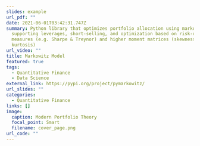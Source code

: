 ```yaml
---
slides: example
url_pdf: ""
date: 2021-06-01T03:42:31.747Z
summary: Python library that optimizes portfolio allocation using markowitz,
  supporting leverages, short-selling, and optimization based on risk-reward
  measures (e.g. Sharpe & Treynor) and higher moment matrices (skewness &
  kurtosis)
url_video: ""
title: Markowitz Model
featured: true
tags:
  - Quantitative Finance
  - Data Science
external_link: https://pypi.org/project/pymarkowitz/
url_slides: ""
categories:
  - Quantitative Finance
links: []
image:
  caption: Modern Portfolio Theory
  focal_point: Smart
  filename: cover_page.png
url_code: ""
---
```

